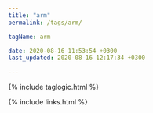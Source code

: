 ```yaml
---
title: "arm"
permalink: /tags/arm/

tagName: arm

date: 2020-08-16 11:53:54 +0300
last_updated: 2020-08-16 12:17:34 +0300

---
```


{% include taglogic.html %}

{% include links.html %}
